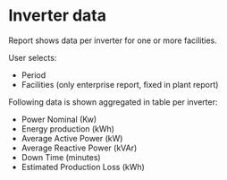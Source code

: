 # Inverter data

Report shows data per inverter for one or more facilities.

User selects:

* Period
* Facilities (only enterprise report, fixed in plant report)

Following data is shown aggregated in table per inverter:

* Power Nominal (Kw)
* Energy production (kWh)
* Average Active Power (kW)
* Average Reactive Power (kVAr)
* Down Time (minutes)
* Estimated Production Loss (kWh)
